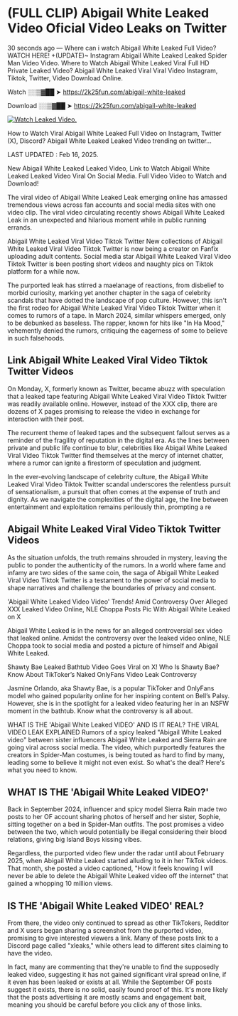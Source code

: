 # (FULL CLIP) Abigail White Leaked Video Oficial Video Leaks on Twitter

30 seconds ago — Where can i watch Abigail White Leaked Full Video? WATCH HERE! +(UPDATE)~ Instagram Abigail White Leaked Leaked Spider Man Video Video. Where to Watch Abigail White Leaked Viral Full HD Private Leaked Video? Abigail White Leaked Viral Viral Video Instagram, Tiktok, Twitter, Video Download Online.

Watch ░░▒▓██ ➤ https://2k25fun.com/abigail-white-leaked

Download ░░▒▓██ ➤ https://2k25fun.com/abigail-white-leaked

[![Watch Leaked Video.](https://miro.medium.com/v2/resize:fit:828/format:webp/1*cilzJN44JGOrTw9NJCrNHA.gif "Watch Leaked Video")](https://2k25fun.com/abigail-white-leaked)

How to Watch Viral Abigail White Leaked Full Video on Instagram, Twitter (X), Discord? Abigail White Leaked Leaked Video trending on twitter...

LAST UPDATED : Feb 16, 2025.

New Abigail White Leaked Leaked Video, Link to Watch Abigail White Leaked Leaked Video Viral On Social Media. Full Video Video to Watch and Download!

The viral video of Abigail White Leaked Leak emerging online has amassed tremendous views across fan accounts and social media sites with one video clip. The viral video circulating recently shows Abigail White Leaked Leak in an unexpected and hilarious moment while in public running errands.

Abigail White Leaked Viral Video Tiktok Twitter New collections of Abigail White Leaked Viral Video Tiktok Twitter is now being a creator on Fanfix uploading adult contents. Social media star Abigail White Leaked Viral Video Tiktok Twitter is been posting short videos and naughty pics on Tiktok platform for a while now.

The purported leak has stirred a maelanage of reactions, from disbelief to morbid curiosity, marking yet another chapter in the saga of celebrity scandals that have dotted the landscape of pop culture. However, this isn't the first rodeo for Abigail White Leaked Viral Video Tiktok Twitter when it comes to rumors of a tape. In March 2024, similar whispers emerged, only to be debunked as baseless. The rapper, known for hits like "In Ha Mood," vehemently denied the rumors, critiquing the eagerness of some to believe in such falsehoods.

## Link Abigail White Leaked Viral Video Tiktok Twitter Videos

On Monday, X, formerly known as Twitter, became abuzz with speculation that a leaked tape featuring Abigail White Leaked Viral Video Tiktok Twitter was readily available online. However, instead of the XXX clip, there are dozens of X pages promising to release the video in exchange for interaction with their post.

The recurrent theme of leaked tapes and the subsequent fallout serves as a reminder of the fragility of reputation in the digital era. As the lines between private and public life continue to blur, celebrities like Abigail White Leaked Viral Video Tiktok Twitter find themselves at the mercy of internet chatter, where a rumor can ignite a firestorm of speculation and judgment.

In the ever-evolving landscape of celebrity culture, the Abigail White Leaked Viral Video Tiktok Twitter scandal underscores the relentless pursuit of sensationalism, a pursuit that often comes at the expense of truth and dignity. As we navigate the complexities of the digital age, the line between entertainment and exploitation remains perilously thin, prompting a re

##  Abigail White Leaked Viral Video Tiktok Twitter Videos

As the situation unfolds, the truth remains shrouded in mystery, leaving the public to ponder the authenticity of the rumors. In a world where fame and infamy are two sides of the same coin, the saga of Abigail White Leaked Viral Video Tiktok Twitter is a testament to the power of social media to shape narratives and challenge the boundaries of privacy and consent.

'Abigail White Leaked Video Video' Trends! Amid Controversy Over Alleged XXX Leaked Video Online, NLE Choppa Posts Pic With Abigail White Leaked on X

Abigail White Leaked is in the news for an alleged controversial sex video that leaked online. Amidst the controversy over the leaked video online, NLE Choppa took to social media and posted a picture of himself and Abigail White Leaked.

Shawty Bae Leaked Bathtub Video Goes Viral on X! Who Is Shawty Bae? Know About TikToker’s Naked OnlyFans Video Leak Controversy

Jasmine Orlando, aka Shawty Bae, is a popular TikToker and OnlyFans model who gained popularity online for her inspiring content on Bell’s Palsy. However, she is in the spotlight for a leaked video featuring her in an NSFW moment in the bathtub. Know what the controversy is all about.

WHAT IS THE 'Abigail White Leaked VIDEO' AND IS IT REAL? THE VIRAL VIDEO LEAK EXPLAINED Rumors of a spicy leaked "Abigail White Leaked video" between sister influencers Abigail White Leaked and Sierra Rain are going viral across social media. The video, which purportedly features the creators in Spider-Man costumes, is being touted as hard to find by many, leading some to believe it might not even exist. So what's the deal? Here's what you need to know.

## WHAT IS THE 'Abigail White Leaked VIDEO?'

Back in September 2024, influencer and spicy model Sierra Rain made two posts to her OF account sharing photos of herself and her sister, Sophie, sitting together on a bed in Spider-Man outfits. The post promises a video between the two, which would potentially be illegal considering their blood relations, giving big Island Boys kissing vibes.

Regardless, the purported video flew under the radar until about February 2025, when Abigail White Leaked started alluding to it in her TikTok videos. That month, she posted a video captioned, "How it feels knowing I will never be able to delete the Abigail White Leaked video off the internet" that gained a whopping 10 million views.

## IS THE 'Abigail White Leaked VIDEO' REAL?

From there, the video only continued to spread as other TikTokers, Redditor and X users began sharing a screenshot from the purported video, promising to give interested viewers a link. Many of these posts link to a Discord page called "xleaks," while others lead to different sites claiming to have the video.

In fact, many are commenting that they're unable to find the supposedly leaked video, suggesting it has not gained significant viral spread online, if it even has been leaked or exists at all. While the September OF posts suggest it exists, there is no solid, easily found proof of this. It's more likely that the posts advertising it are mostly scams and engagement bait, meaning you should be careful before you click any of those links.